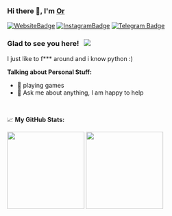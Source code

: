 ### Hi there 👋, I'm <a href="https://github.com/idcmkg2" target="_blank">Or</a> 

[![WebsiteBadge](https://img.shields.io/badge/Website-3b5998?style=flat-square&logo=google-chrome&logoColor=white)](https://icdmkg2.github.io/) [![InstagramBadge](https://img.shields.io/badge/-Instagram-e4405f?style=flat-square&logo=Instagram&logoColor=white)](https://instagram.com/icdmkg/) [![Telegram Badge](https://img.shields.io/badge/-Telegram-0088cc?style=flat-square&logo=Telegram&logoColor=white)](https://t.me/icdmkg)

### Glad to see you here! &nbsp; ![](https://visitor-badge.glitch.me/badge?page_id=icdmkg2.icdmkg)

I just like to f*** around and i know python :)

**Talking about Personal Stuff:**

- 🚀 playing games
- 💬 Ask me about anything, I am happy to help

</br>


📈 **My GitHub Stats:**

<p>
  <img height="180em" src="https://github-readme-stats.vercel.app/api/top-langs/?username=icdmkg2&exclude_repo=KNN-Image-Classification&show_icons=true hide_border=true& layout=compact&langs_count=8"/>
<img height="180em" src="https://github-readme-stats.vercel.app/api?username=icdmkg2&show_icons=true&hide_border=true&&count_private=true&include_all_commits=true" />
</p>





